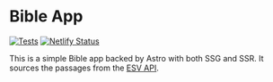 # Bible App

[![Tests](https://github.com/craigjennings11/bible-app/actions/workflows/test.yml/badge.svg)](https://github.com/craigjennings11/bible-app/actions/workflows/test.yml)
[![Netlify Status](https://api.netlify.com/api/v1/badges/37c2cc59-48ff-4e36-bb27-1bbf6283e8f2/deploy-status)](https://app.netlify.com/sites/bible-app/deploys)

This is a simple Bible app backed by Astro with both SSG and SSR. It sources the passages from the [ESV API](https://www.esv.org/).
